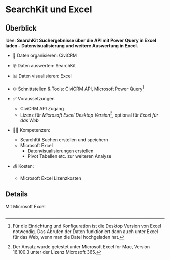 # SearchKit und Excel

## Überblick

Idee: **SearchKit Suchergebnisse über die API mit Power Query in Excel laden - Datenvisualisierung und weitere Auswertung in Excel.**


- 💾 Daten organisieren: CiviCRM
- 🤓 Daten auswerten: SearchKit
- 📊 Daten visualisieren: Excel
- ⚙️ Schnittstellen & Tools: CiviCRM API, Microsoft Power Query[^note-powerquery]


- ✅ Voraussetzungen
    - CiviCRM API Zugang
    - Lizenz für *Microsoft Excel Desktop Version*[^note], optional für *Excel für das Web*
- 👩‍💻 Kompetenzen: 
    - SearchKit Suchen erstellen und speichern
    - Microsoft Excel
        - Datenvisualisierungen erstellen
        - Pivot Tabellen etc. zur weiteren Analyse
- 💰 Kosten: 
    - Microsoft Excel Lizenzkosten



[^note-powerquery]: Für die Einrichtung und Konfiguration ist die Desktop Version von Excel notwendig. Das Abrufen der Daten funktioniert dann auch unter Excel für das Web, wenn man die Datei hochgeladen hat.
[^note]: Der Ansatz wurde getestet unter Microsoft Excel for Mac, Version 16.100.3 unter der Lizenz Microsoft 365.


## Details

Mit Microsoft Excel


## 